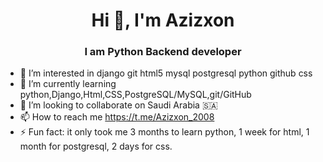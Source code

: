 <h1 align="center">Hi 👋, I'm Azizxon</h1>
<h3 align="center">I am Python Backend developer</h3>

- 👀 I’m interested in django git html5 mysql postgresql python github css
- 🌱 I’m currently learning python,Django,Html,CSS,PostgreSQL/MySQL,git/GitHub
- 💞️ I’m looking to collaborate on Saudi Arabia 🇸🇦
- 📫 How to reach me https://t.me/Azizxon_2008
- ⚡ Fun fact: it only took me 3 months to learn python, 1 week for html, 1 month for postgresql, 2 days for css.
